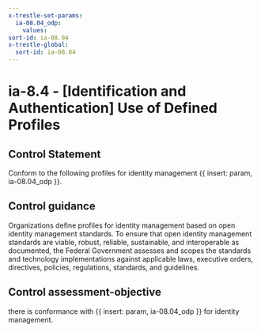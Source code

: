 ```yaml
---
x-trestle-set-params:
  ia-08.04_odp:
    values:
sort-id: ia-08.04
x-trestle-global:
  sort-id: ia-08.04
---
```


# ia-8.4 - \[Identification and Authentication\] Use of Defined Profiles

## Control Statement

Conform to the following profiles for identity management {{ insert: param, ia-08.04_odp }}.

## Control guidance

Organizations define profiles for identity management based on open identity management standards. To ensure that open identity management standards are viable, robust, reliable, sustainable, and interoperable as documented, the Federal Government assesses and scopes the standards and technology implementations against applicable laws, executive orders, directives, policies, regulations, standards, and guidelines.

## Control assessment-objective

there is conformance with {{ insert: param, ia-08.04_odp }} for identity management.

